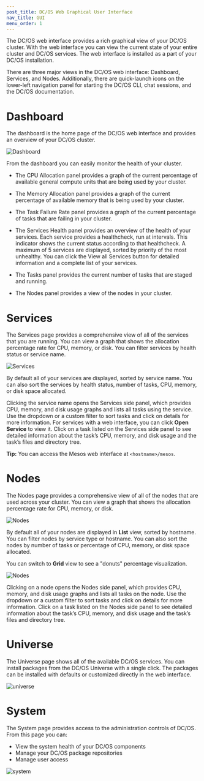 ```yaml
---
post_title: DC/OS Web Graphical User Interface
nav_title: GUI
menu_order: 1
---
```


The DC/OS web interface provides a rich graphical view of your DC/OS cluster. With the web interface you can view the current state of your entire cluster and DC/OS services. The web interface is installed as a part of your DC/OS installation.

There are three major views in the DC/OS web interface: Dashboard, Services, and Nodes. Additionally, there are quick-launch icons on the lower-left navigation panel for starting the DC/OS CLI, chat sessions, and the DC/OS documentation.

# <a name="dashboard"></a>Dashboard

The dashboard is the home page of the DC/OS web interface and provides an overview of your DC/OS cluster.

![Dashboard](../img/dcos-gui-1.7.png)

From the dashboard you can easily monitor the health of your cluster.

*   The CPU Allocation panel provides a graph of the current percentage of available general compute units that are being used by your cluster.

*   The Memory Allocation panel provides a graph of the current percentage of available memory that is being used by your cluster.

*   The Task Failure Rate panel provides a graph of the current percentage of tasks that are failing in your cluster.

*   The Services Health panel provides an overview of the health of your services. Each service provides a healthcheck, run at intervals. This indicator shows the current status according to that healthcheck. A maximum of 5 services are displayed, sorted by priority of the most unhealthy. You can click the View all Services button for detailed information and a complete list of your services.

*   The Tasks panel provides the current number of tasks that are staged and running.

*   The Nodes panel provides a view of the nodes in your cluster.

# <a name="services"></a>Services

The Services page provides a comprehensive view of all of the services that you are running. You can view a graph that shows the allocation percentage rate for CPU, memory, or disk. You can filter services by health status or service name.

![Services](../img/dcos-services-1.7.png)

By default all of your services are displayed, sorted by service name. You can also sort the services by health status, number of tasks, CPU, memory, or disk space allocated.

Clicking the service name opens the Services side panel, which provides CPU, memory, and disk usage graphs and lists all tasks using the service. Use the dropdown or a custom filter to sort tasks and click on details for more information. For services with a web interface, you can click **Open Service** to view it. Click on a task listed on the Services side panel to see detailed information about the task’s CPU, memory, and disk usage and the task’s files and directory tree.

**Tip:** You can access the Mesos web interface at `<hostname>/mesos`.

# <a name="nodes"></a>Nodes

The Nodes page provides a comprehensive view of all of the nodes that are used across your cluster. You can view a graph that shows the allocation percentage rate for CPU, memory, or disk.

![Nodes](../img/dcos-nodes-1.7.png)

By default all of your nodes are displayed in **List** view, sorted by hostname. You can filter nodes by service type or hostname. You can also sort the nodes by number of tasks or percentage of CPU, memory, or disk space allocated.

You can switch to **Grid** view to see a "donuts" percentage visualization.

![Nodes](../img/dcos-donuts-1.7.png)

Clicking on a node opens the Nodes side panel, which provides CPU, memory, and disk usage graphs and lists all tasks on the node. Use the dropdown or a custom filter to sort tasks and click on details for more information. Click on a task listed on the Nodes side panel to see detailed information about the task’s CPU, memory, and disk usage and the task’s files and directory tree.

# <a name="universe"></a>Universe

The Universe page shows all of the available DC/OS services. You can install packages from the DC/OS Universe with a single click. The packages can be installed with defaults or customized directly in the web interface. 

![universe](../img/ui-dashboard-universe.gif)

# <a name="system"></a>System

The System page provides access to the administration controls of DC/OS. From this page you can:
 
- View the system health of your DC/OS components
- Manage your DC/OS package repositories
- Manage user access 

![system](../img/ui-dashboard-system1.gif)
